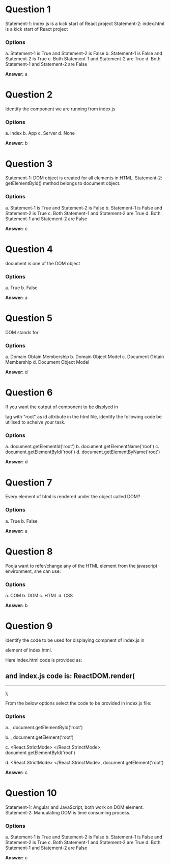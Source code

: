 # Question 1

Statement-1: index.js is a kick start of React project
Statement-2: index.html is a kick start of React project

### Options

a. Statement-1 is True and Statement-2 is False
b. Statement-1 is False and Statement-2 is True
c. Both Statement-1 and Statement-2 are True
d. Both Statement-1 and Statement-2 are False

**Answer:** a


# Question 2

Identify the component we are running from index.js

### Options

a. index
b. App
c. Server
d. None

**Answer:** b


# Question 3

Statement-1: DOM object is created for all elements in HTML.
Statement-2: getElementById() method belongs to document object.

### Options

a. Statement-1 is True and Statement-2 is False
b. Statement-1 is False and Statement-2 is True
c. Both Statement-1 and Statement-2 are True
d. Both Statement-1 and Statement-2 are False

**Answer:** c


# Question 4

document is one of the DOM object

### Options

a. True
b. False

**Answer:** a


# Question 5

DOM stands for

### Options

a. Domain Obtain Membership
b. Domain Object Model
c. Document Obtain Membership
d. Document Object Model

**Answer:** d


# Question 6

If you want the output of <App /> component to be displyed in <div> tag with "root" as id attribute in the html file, identify the following code be utilised to acheive your task.

### Options

a. document.getElementId('root')
b. document.getElementName('root')
c. document.getElementById('root')
d. document.getElementByName('root')

**Answer:** d


# Question 7

Every element of html is rendered under the object called DOM?

### Options

a. True
b. False

**Answer:** a


# Question 8

Pooja want to refer/change any of the HTML element from the javascript environment, she can use:

### Options

a. COM
b. DOM
c. HTML
d. CSS

**Answer:** b


# Question 9

Identify the code to be used for displaying <App /> compnent of index.js in <div> element of index.html. 

Here index.html code is provided as:
<div id="root">
</div>

and index.js code is:
ReactDOM.render(
  ---------
  ---------
);

From the below options select the code to be provided in index.js file:

### Options

a. <App />,
document.getElementById('root')

b. <App />,
document.getElement('root')

c. <React.StrictMode> <App /> </React.StrinctMode>,
document.getElementById('root')

d. <React.StrictMode> <App /> </React.StrinctMode>,
document.getElement('root')

**Answer:** c


# Question 10

Statement-1: Angular and JavaScript, both work on DOM element.
Statement-2: Manuulating DOM is time consuming process.

### Options

a. Statement-1 is True and Statement-2 is False
b. Statement-1 is False and Statement-2 is True
c. Both Statement-1 and Statement-2 are True
d. Both Statement-1 and Statement-2 are False

**Answer:** c
